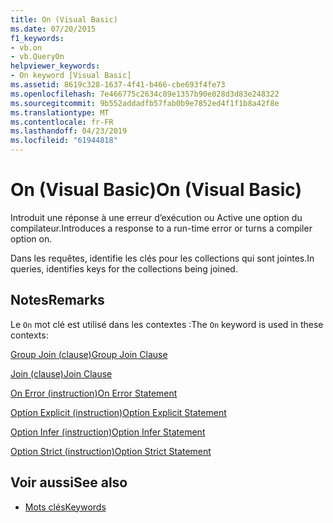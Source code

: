 ```yaml
---
title: On (Visual Basic)
ms.date: 07/20/2015
f1_keywords:
- vb.on
- vb.QueryOn
helpviewer_keywords:
- On keyword [Visual Basic]
ms.assetid: 8619c328-1637-4f41-b466-cbe693f4fe73
ms.openlocfilehash: 7e466775c2634c89e1357b90e028d3d83e248322
ms.sourcegitcommit: 9b552addadfb57fab0b9e7852ed4f1f1b8a42f8e
ms.translationtype: MT
ms.contentlocale: fr-FR
ms.lasthandoff: 04/23/2019
ms.locfileid: "61944818"
---
```

# <a name="on-visual-basic"></a><span data-ttu-id="60fe4-102">On (Visual Basic)</span><span class="sxs-lookup"><span data-stu-id="60fe4-102">On (Visual Basic)</span></span>
<span data-ttu-id="60fe4-103">Introduit une réponse à une erreur d’exécution ou Active une option du compilateur.</span><span class="sxs-lookup"><span data-stu-id="60fe4-103">Introduces a response to a run-time error or turns a compiler option on.</span></span>  
  
 <span data-ttu-id="60fe4-104">Dans les requêtes, identifie les clés pour les collections qui sont jointes.</span><span class="sxs-lookup"><span data-stu-id="60fe4-104">In queries, identifies keys for the collections being joined.</span></span>  
  
## <a name="remarks"></a><span data-ttu-id="60fe4-105">Notes</span><span class="sxs-lookup"><span data-stu-id="60fe4-105">Remarks</span></span>  
 <span data-ttu-id="60fe4-106">Le `On` mot clé est utilisé dans les contextes :</span><span class="sxs-lookup"><span data-stu-id="60fe4-106">The `On` keyword is used in these contexts:</span></span>  
  
 [<span data-ttu-id="60fe4-107">Group Join (clause)</span><span class="sxs-lookup"><span data-stu-id="60fe4-107">Group Join Clause</span></span>](../../visual-basic/language-reference/queries/group-join-clause.md)  
  
 [<span data-ttu-id="60fe4-108">Join (clause)</span><span class="sxs-lookup"><span data-stu-id="60fe4-108">Join Clause</span></span>](../../visual-basic/language-reference/queries/join-clause.md)  
  
 [<span data-ttu-id="60fe4-109">On Error (instruction)</span><span class="sxs-lookup"><span data-stu-id="60fe4-109">On Error Statement</span></span>](../../visual-basic/language-reference/statements/on-error-statement.md)  
  
 [<span data-ttu-id="60fe4-110">Option Explicit (instruction)</span><span class="sxs-lookup"><span data-stu-id="60fe4-110">Option Explicit Statement</span></span>](../../visual-basic/language-reference/statements/option-explicit-statement.md)  
  
 [<span data-ttu-id="60fe4-111">Option Infer (instruction)</span><span class="sxs-lookup"><span data-stu-id="60fe4-111">Option Infer Statement</span></span>](../../visual-basic/language-reference/statements/option-infer-statement.md)  
  
 [<span data-ttu-id="60fe4-112">Option Strict (instruction)</span><span class="sxs-lookup"><span data-stu-id="60fe4-112">Option Strict Statement</span></span>](../../visual-basic/language-reference/statements/option-strict-statement.md)  
  
## <a name="see-also"></a><span data-ttu-id="60fe4-113">Voir aussi</span><span class="sxs-lookup"><span data-stu-id="60fe4-113">See also</span></span>

- [<span data-ttu-id="60fe4-114">Mots clés</span><span class="sxs-lookup"><span data-stu-id="60fe4-114">Keywords</span></span>](../../visual-basic/language-reference/keywords/index.md)
